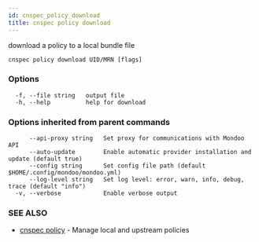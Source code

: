 ```yaml
---
id: cnspec_policy_download
title: cnspec policy download
---
```


download a policy to a local bundle file

```
cnspec policy download UID/MRN [flags]
```

### Options

```
  -f, --file string   output file
  -h, --help          help for download
```

### Options inherited from parent commands

```
      --api-proxy string   Set proxy for communications with Mondoo API
      --auto-update        Enable automatic provider installation and update (default true)
      --config string      Set config file path (default $HOME/.config/mondoo/mondoo.yml)
      --log-level string   Set log level: error, warn, info, debug, trace (default "info")
  -v, --verbose            Enable verbose output
```

### SEE ALSO

- [cnspec policy](cnspec_policy.md) - Manage local and upstream policies

